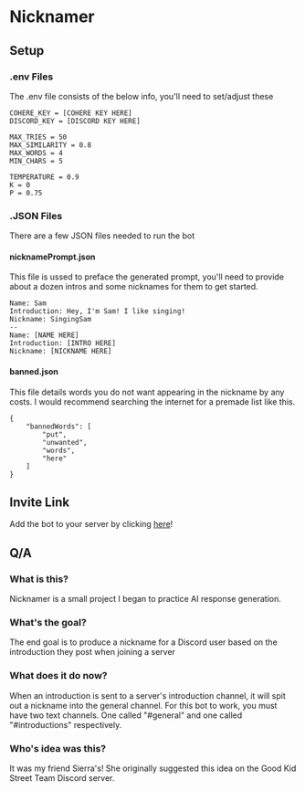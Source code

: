 # Nicknamer

## Setup

### .env Files

The .env file consists of the below info, you'll need to set/adjust these

```
COHERE_KEY = [COHERE KEY HERE]
DISCORD_KEY = [DISCORD KEY HERE]

MAX_TRIES = 50
MAX_SIMILARITY = 0.8
MAX_WORDS = 4
MIN_CHARS = 5

TEMPERATURE = 0.9
K = 0
P = 0.75
```

### .JSON Files

There are a few JSON files needed to run the bot

#### nicknamePrompt.json

This file is ussed to preface the generated prompt, you'll need to provide about a dozen intros and some nicknames for them to get started.

```
Name: Sam
Introduction: Hey, I'm Sam! I like singing!
Nickname: SingingSam
--
Name: [NAME HERE]
Introduction: [INTRO HERE]
Nickname: [NICKNAME HERE]
```

#### banned.json

This file details words you do not want appearing in the nickname by any costs. I would recommend searching the internet for a premade list like this.

```
{
    "bannedWords": [
        "put",
        "unwanted",
        "words",
        "here"
    ]
}
```

## Invite Link
Add the bot to your server by clicking [here](https://discord.com/api/oauth2/authorize?client_id=974129951907397642&permissions=75776&scope=bot)!

## Q/A
### What is this?
Nicknamer is a small project I began to practice AI response generation.

### What's the goal?
The end goal is to produce a nickname for a Discord user based on the introduction they post when joining a server

### What does it do now?
When an introduction is sent to a server's introduction channel, it will spit out a nickname into the general channel. For this bot to work, you must have two text channels. One called "#general" and one called "#introductions" respectively. 

### Who's idea was this?
It was my friend Sierra's! She originally suggested this idea on the Good Kid Street Team Discord server.